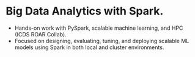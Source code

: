 # Big Data Analytics with Spark. 

- Hands-on work with PySpark, scalable machine learning, and HPC (ICDS ROAR Collab). 
- Focused on designing, evaluating, tuning, and deploying scalable ML models using Spark in both local and cluster environments.
